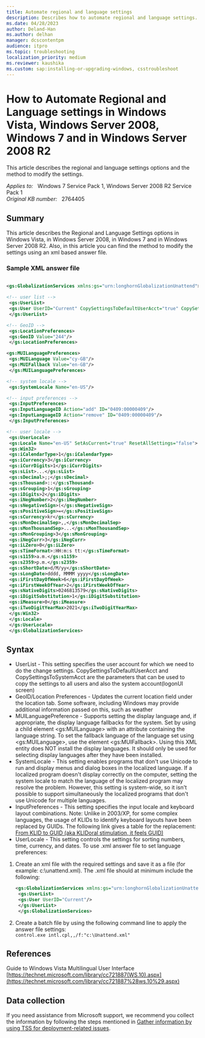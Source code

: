 ```yaml
---
title: Automate regional and language settings
description: Describes how to automate regional and language settings.
ms.date: 04/28/2023
author: Deland-Han
ms.author: delhan
manager: dcscontentpm
audience: itpro
ms.topic: troubleshooting
localization_priority: medium
ms.reviewer: kaushika
ms.custom: sap:installing-or-upgrading-windows, csstroubleshoot
---
```

# How to Automate Regional and Language settings in Windows Vista, Windows Server 2008, Windows 7 and in Windows Server 2008 R2

This article describes the regional and language settings options and the method to modify the settings.

_Applies to:_ &nbsp; Windows 7 Service Pack 1, Windows Server 2008 R2 Service Pack 1  
_Original KB number:_ &nbsp; 2764405

## Summary

This article describes the Regional and Language Settings options in Windows Vista, in Windows Server 2008, in Windows 7 and in Windows Server 2008 R2. Also, in this article you can find the method to modify the settings using an xml based answer file.

### Sample XML answer file

```xml

<gs:GlobalizationServices xmlns:gs="urn:longhornGlobalizationUnattend">

<!-- user list -->  
 <gs:UserList>
 <gs:User UserID="Current" CopySettingsToDefaultUserAcct="true" CopySettingsToSystemAcct="true"/>  
 </gs:UserList>

<!-- GeoID -->
 <gs:LocationPreferences>  
 <gs:GeoID Value="244"/>
 </gs:LocationPreferences>

<gs:MUILanguagePreferences>
 <gs:MUILanguage Value="cy-GB"/>
 <gs:MUIFallback Value="en-GB"/>
 </gs:MUILanguagePreferences>

<!-- system locale -->
 <gs:SystemLocale Name="en-US"/>

<!-- input preferences -->
 <gs:InputPreferences>
 <gs:InputLanguageID Action="add" ID="0409:00000409"/>
 <gs:InputLanguageID Action="remove" ID="0409:00000409"/>
 </gs:InputPreferences>

<!-- user locale -->
 <gs:UserLocale>
 <gs:Locale Name="en-US" SetAsCurrent="true" ResetAllSettings="false">
 <gs:Win32>
 <gs:iCalendarType>1</gs:iCalendarType>
 <gs:iCurrency>3</gs:iCurrency>
 <gs:iCurrDigits>1</gs:iCurrDigits>
 <gs:sList>...</gs:sList>
 <gs:sDecimal>;;</gs:sDecimal>
 <gs:sThousand>::</gs:sThousand>
 <gs:sGrouping>1</gs:sGrouping>
 <gs:iDigits>2</gs:iDigits>
 <gs:iNegNumber>2</gs:iNegNumber>
 <gs:sNegativeSign>(</gs:sNegativeSign>
 <gs:sPositiveSign>=</gs:sPositiveSign>
 <gs:sCurrency>kr</gs:sCurrency>
 <gs:sMonDecimalSep>,,</gs:sMonDecimalSep>
 <gs:sMonThousandSep>...</gs:sMonThousandSep>
 <gs:sMonGrouping>3</gs:sMonGrouping>
 <gs:iNegCurr>3</gs:iNegCurr>
 <gs:iLZero>0</gs:iLZero>
 <gs:sTimeFormat>:HH:m:s tt:</gs:sTimeFormat>
 <gs:s1159>a.m.</gs:s1159>
 <gs:s2359>p.m.</gs:s2359>
 <gs:sShortDate>d/M/yy</gs:sShortDate>
 <gs:sLongDate>dddd, MMMM yyyy</gs:sLongDate>
 <gs:iFirstDayOfWeek>6</gs:iFirstDayOfWeek>
 <gs:iFirstWeekOfYear>2</gs:iFirstWeekOfYear>
 <gs:sNativeDigits>0246813579</gs:sNativeDigits>
 <gs:iDigitSubstitution>1</gs:iDigitSubstitution>
 <gs:iMeasure>0</gs:iMeasure>
 <gs:iTwoDigitYearMax>2021</gs:iTwoDigitYearMax>
 </gs:Win32>
 </gs:Locale>
 </gs:UserLocale>
 </gs:GlobalizationServices>
```

## Syntax

- UserList - This setting specifies the user account for which we need to do the change settings. CopySettingsToDefaultUserAcct and CopySettingsToSystemAcct are the parameters that can be used to copy the settings to all users and also the system account(logonUI screen)
- GeoID/Location Preferences  - Updates the current location field under the location tab. Some software, including Windows may provide additional information passed on this, such as weather
- MUILanguagePreference - Supports setting the display language and, if appropriate, the display language fallbacks for the system. Set by using a child element \<gs:MUILanguage> with an attribute containing the language string. To set the fallback language of the language set using \<gs:MUILanguage>, use the element \<gs:MUIFallback>. Using this XML entity does NOT install the display languages. It should only be used for selecting display languages after they have been installed.
- SystemLocale - This setting enables programs that don't use Unicode to run and display menus and dialog boxes in the localized language. If a localized program doesn't display correctly on the computer, setting the system locale to match the language of the localized program may resolve the problem. However, this setting is system-wide, so it isn't possible to support simultaneously the localized programs that don't use Unicode for multiple languages.
- InputPreferences - This setting specifies the input locale and keyboard layout combinations. Note: Unlike in 2003/XP, for some complex languages, the usage of KLIDs to identify keyboard layouts have been replaced by GUIDs. The following link gives a table for the replacement: [From KLID to GUID (aka KLIDoral stimulation, it feels GUID)](http://archives.miloush.net/michkap/archive/2009/09/15/9894707.html)
- UserLocale - This setting controls the settings for sorting numbers, time, currency, and dates. To use .xml answer file to set language preferences:

1. Create an xml file with the required settings and save it as a file (for example: c:\unattend.xml). The .xml file should at minimum include the following:  

    ```xml
    <gs:GlobalizationServices xmlns:gs="urn:longhornGlobalizationUnattend">
     <gs:UserList>
     <gs:User UserID="Current"/>  
     </gs:UserList>
     </gs:GlobalizationServices>
    ```

2. Create a batch file by using the following command line to apply the answer file settings:  
`control.exe intl.cpl,,/f:"c:\Unattend.xml"`  

## References

Guide to Windows Vista Multilingual User Interface  
 [https://technet.microsoft.com/library/cc721887(WS.10).aspx](https://technet.microsoft.com/library/cc721887%28ws.10%29.aspx)

## Data collection

If you need assistance from Microsoft support, we recommend you collect the information by following the steps mentioned in [Gather information by using TSS for deployment-related issues](../windows-troubleshooters/gather-information-using-tss-deployment.md).
